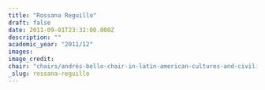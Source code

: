 ```yaml
---
title: "Rossana Reguillo"
draft: false
date: 2011-09-01T23:32:00.000Z
description: ""
academic_year: "2011/12"
images:
image_credit:
chair: "chairs/andrés-bello-chair-in-latin-american-cultures-and-civilizations.md"
_slug: rossana-reguillo
---
```


